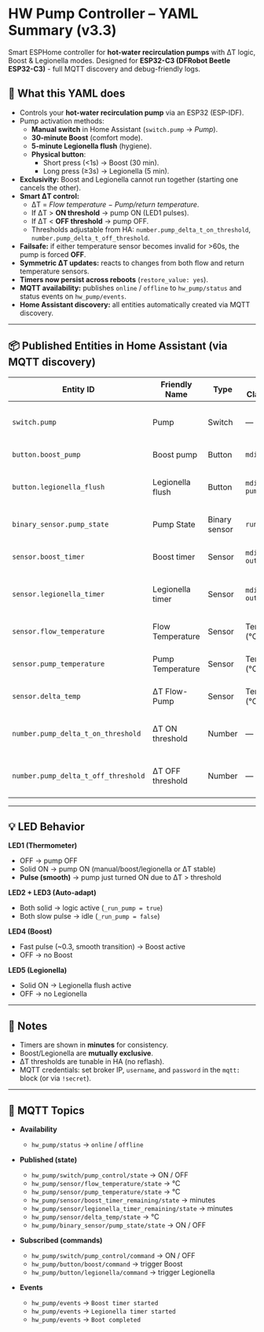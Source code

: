 # HW Pump Controller – YAML Summary (v3.3)

Smart ESPHome controller for **hot-water recirculation pumps** with ΔT logic, Boost & Legionella modes.
Designed for **ESP32-C3 (DFRobot Beetle ESP32-C3)** - full MQTT discovery and debug-friendly logs.


## 🔧 What this YAML does
- Controls your **hot-water recirculation pump** via an ESP32 (ESP-IDF).
- Pump activation methods:
  - **Manual switch** in Home Assistant (`switch.pump` → *Pump*).
  - **30-minute Boost** (comfort mode).
  - **5-minute Legionella flush** (hygiene).
  - **Physical button**:
    - Short press (<1s) → Boost (30 min).
    - Long press (≥3s) → Legionella (5 min).
- **Exclusivity:** Boost and Legionella cannot run together (starting one cancels the other).
- **Smart ΔT control:**
  - ΔT = *Flow temperature − Pump/return temperature*.
  - If ΔT > **ON threshold** → pump ON (LED1 pulses).
  - If ΔT < **OFF threshold** → pump OFF.
  - Thresholds adjustable from HA: `number.pump_delta_t_on_threshold`, `number.pump_delta_t_off_threshold`.
- **Failsafe:** if either temperature sensor becomes invalid for >60s, the pump is forced **OFF**.
- **Symmetric ΔT updates:** reacts to changes from both flow and return temperature sensors.
- **Timers now persist across reboots** (`restore_value: yes`).
- **MQTT availability:** publishes `online` / `offline` to `hw_pump/status` and status events on `hw_pump/events`.
- **Home Assistant discovery:** all entities automatically created via MQTT discovery.
  
---

## 📦 Published Entities in Home Assistant (via MQTT discovery)

| Entity ID                          | Friendly Name        | Type           | Device Class / Icon   | Description                           |
|------------------------------------|----------------------|----------------|-----------------------|---------------------------------------|
| `switch.pump`                      | Pump                 | Switch         | —                     | Master pump control (on/off)          |
| `button.boost_pump`                | Boost pump           | Button         | `mdi:flash`           | Trigger 30-min boost                  |
| `button.legionella_flush`          | Legionella flush     | Button         | `mdi:water-pump`      | Trigger 5-min legionella flush        |
| `binary_sensor.pump_state`         | Pump State           | Binary sensor  | `running`             | Physical pump relay state             |
| `sensor.boost_timer`               | Boost timer          | Sensor         | `mdi:clock-outline`   | Remaining boost timer (minutes)       |
| `sensor.legionella_timer`          | Legionella timer     | Sensor         | `mdi:clock-outline`   | Remaining legionella timer (minutes)  |
| `sensor.flow_temperature`          | Flow Temperature     | Sensor         | Temperature (°C)      | Supply/flow water temperature         |
| `sensor.pump_temperature`          | Pump Temperature     | Sensor         | Temperature (°C)      | Return/pump water temperature         |
| `sensor.delta_temp`                | ΔT Flow-Pump         | Sensor         | Temperature (°C)      | Flow − Pump temperature difference    |
| `number.pump_delta_t_on_threshold` | ΔT ON threshold      | Number         | —                     | ΔT threshold for pump activation (°C) |
| `number.pump_delta_t_off_threshold`| ΔT OFF threshold     | Number         | —                     | ΔT threshold for pump deactivation (°C)|

---

## 💡 LED Behavior

**LED1 (Thermometer)**
- OFF → pump OFF
- Solid ON → pump ON (manual/boost/legionella or ΔT stable)
- **Pulse (smooth)** → pump just turned ON due to ΔT > threshold

**LED2 + LED3 (Auto-adapt)**
- Both solid → logic active (`_run_pump = true`)
- Both slow pulse → idle (`_run_pump = false`)

**LED4 (Boost)**
- Fast pulse (~0.3, smooth transition) → Boost active
- OFF → no Boost

**LED5 (Legionella)**
- Solid ON → Legionella flush active
- OFF → no Legionella

---

## 📝 Notes
- Timers are shown in **minutes** for consistency.
- Boost/Legionella are **mutually exclusive**.
- ΔT thresholds are tunable in HA (no reflash).
- MQTT credentials: set broker IP, `username`, and `password` in the `mqtt:` block (or via `!secret`).

---

## 📡 MQTT Topics

- **Availability**
  - `hw_pump/status` → `online` / `offline`

- **Published (state)**
  - `hw_pump/switch/pump_control/state` → ON / OFF
  - `hw_pump/sensor/flow_temperature/state` → °C
  - `hw_pump/sensor/pump_temperature/state` → °C
  - `hw_pump/sensor/boost_timer_remaining/state` → minutes
  - `hw_pump/sensor/legionella_timer_remaining/state` → minutes
  - `hw_pump/sensor/delta_temp/state` → °C  
  - `hw_pump/binary_sensor/pump_state/state` → ON / OFF

- **Subscribed (commands)**  
  - `hw_pump/switch/pump_control/command` → ON / OFF
  - `hw_pump/button/boost/command` → trigger Boost
  - `hw_pump/button/legionella/command` → trigger Legionella

- **Events**
  - `hw_pump/events` → `Boost timer started`
  - `hw_pump/events` → `Legionella timer started`
  - `hw_pump/events` → `Boot completed`

